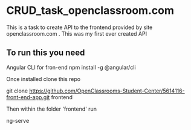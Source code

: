 # CRUD_task_openclassroom.com
This is a task to create API to the frontend provided by site openclassroom.com . This was my first ever created API 

## To run this you need 

Angular CLI for fron-end 
npm install -g @angular/cli

Once installed clone this repo 

git clone https://github.com/OpenClassrooms-Student-Center/5614116-front-end-app.git frontend

Then within the folder 'frontend' run 

ng-serve 







